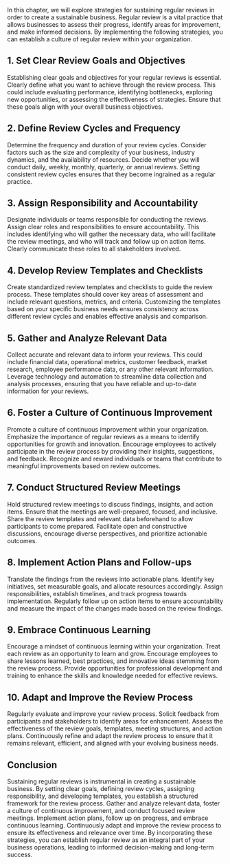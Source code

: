 
In this chapter, we will explore strategies for sustaining regular reviews in order to create a sustainable business. Regular review is a vital practice that allows businesses to assess their progress, identify areas for improvement, and make informed decisions. By implementing the following strategies, you can establish a culture of regular review within your organization.

**1. Set Clear Review Goals and Objectives**
--------------------------------------------

Establishing clear goals and objectives for your regular reviews is essential. Clearly define what you want to achieve through the review process. This could include evaluating performance, identifying bottlenecks, exploring new opportunities, or assessing the effectiveness of strategies. Ensure that these goals align with your overall business objectives.

**2. Define Review Cycles and Frequency**
-----------------------------------------

Determine the frequency and duration of your review cycles. Consider factors such as the size and complexity of your business, industry dynamics, and the availability of resources. Decide whether you will conduct daily, weekly, monthly, quarterly, or annual reviews. Setting consistent review cycles ensures that they become ingrained as a regular practice.

**3. Assign Responsibility and Accountability**
-----------------------------------------------

Designate individuals or teams responsible for conducting the reviews. Assign clear roles and responsibilities to ensure accountability. This includes identifying who will gather the necessary data, who will facilitate the review meetings, and who will track and follow up on action items. Clearly communicate these roles to all stakeholders involved.

**4. Develop Review Templates and Checklists**
----------------------------------------------

Create standardized review templates and checklists to guide the review process. These templates should cover key areas of assessment and include relevant questions, metrics, and criteria. Customizing the templates based on your specific business needs ensures consistency across different review cycles and enables effective analysis and comparison.

**5. Gather and Analyze Relevant Data**
---------------------------------------

Collect accurate and relevant data to inform your reviews. This could include financial data, operational metrics, customer feedback, market research, employee performance data, or any other relevant information. Leverage technology and automation to streamline data collection and analysis processes, ensuring that you have reliable and up-to-date information for your reviews.

**6. Foster a Culture of Continuous Improvement**
-------------------------------------------------

Promote a culture of continuous improvement within your organization. Emphasize the importance of regular reviews as a means to identify opportunities for growth and innovation. Encourage employees to actively participate in the review process by providing their insights, suggestions, and feedback. Recognize and reward individuals or teams that contribute to meaningful improvements based on review outcomes.

**7. Conduct Structured Review Meetings**
-----------------------------------------

Hold structured review meetings to discuss findings, insights, and action items. Ensure that the meetings are well-prepared, focused, and inclusive. Share the review templates and relevant data beforehand to allow participants to come prepared. Facilitate open and constructive discussions, encourage diverse perspectives, and prioritize actionable outcomes.

**8. Implement Action Plans and Follow-ups**
--------------------------------------------

Translate the findings from the reviews into actionable plans. Identify key initiatives, set measurable goals, and allocate resources accordingly. Assign responsibilities, establish timelines, and track progress towards implementation. Regularly follow up on action items to ensure accountability and measure the impact of the changes made based on the review findings.

**9. Embrace Continuous Learning**
----------------------------------

Encourage a mindset of continuous learning within your organization. Treat each review as an opportunity to learn and grow. Encourage employees to share lessons learned, best practices, and innovative ideas stemming from the review process. Provide opportunities for professional development and training to enhance the skills and knowledge needed for effective reviews.

**10. Adapt and Improve the Review Process**
--------------------------------------------

Regularly evaluate and improve your review process. Solicit feedback from participants and stakeholders to identify areas for enhancement. Assess the effectiveness of the review goals, templates, meeting structures, and action plans. Continuously refine and adapt the review process to ensure that it remains relevant, efficient, and aligned with your evolving business needs.

**Conclusion**
--------------

Sustaining regular reviews is instrumental in creating a sustainable business. By setting clear goals, defining review cycles, assigning responsibility, and developing templates, you establish a structured framework for the review process. Gather and analyze relevant data, foster a culture of continuous improvement, and conduct focused review meetings. Implement action plans, follow up on progress, and embrace continuous learning. Continuously adapt and improve the review process to ensure its effectiveness and relevance over time. By incorporating these strategies, you can establish regular review as an integral part of your business operations, leading to informed decision-making and long-term success.
